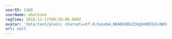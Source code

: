 ```yaml
---
userID: 1488
userName: whalesea
regTime: 2018-12-17T09:59:00.000Z
avatar: 'data:text/plain; charset=utf-8;base64,NDA0IHBhZ2Ugbm90IGZvdW5kCg=='
url: null
---
```



